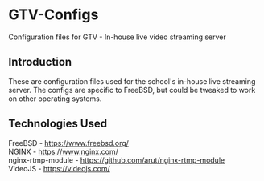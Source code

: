 # GTV-Configs
Configuration files for GTV - In-house live video streaming server

## Introduction
These are configuration files used for the school's in-house live streaming server. The configs are specific to FreeBSD, but could be tweaked to work on other operating systems.

## Technologies Used
FreeBSD - https://www.freebsd.org/  
NGINX - https://www.nginx.com/  
nginx-rtmp-module - https://github.com/arut/nginx-rtmp-module  
VideoJS - https://videojs.com/  

